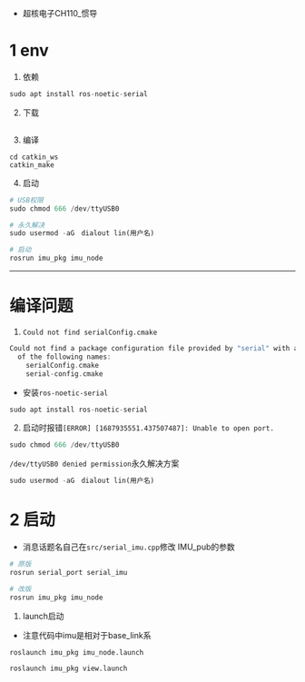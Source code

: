  + 超核电子CH110_惯导

# 1 env

1. 依赖
~~~python
sudo apt install ros-noetic-serial
~~~

2. 下载
~~~

~~~


3. 编译
~~~
cd catkin_ws
catkin_make
~~~

4. 启动
~~~python
# USB权限
sudo chmod 666 /dev/ttyUSB0

# 永久解决
sudo usermod -aG　dialout lin(用户名)

# 启动
rosrun imu_pkg imu_node
~~~

---

# 编译问题
1. `Could not find serialConfig.cmake`
~~~c
Could not find a package configuration file provided by "serial" with any
  of the following names:
    serialConfig.cmake
    serial-config.cmake
~~~

+ 安装`ros-noetic-serial`
~~~python
sudo apt install ros-noetic-serial
~~~

2. 启动时报错`[ERROR] [1687935551.437507487]: Unable to open port.`

~~~python
sudo chmod 666 /dev/ttyUSB0
~~~

`/dev/ttyUSB0 denied permission`永久解决方案
~~~python
sudo usermod -aG　dialout lin(用户名)
~~~

# 2 启动

+ 消息话题名自己在`src/serial_imu.cpp`修改 IMU_pub的参数

~~~python
# 原版
rosrun serial_port serial_imu

# 改版
rosrun imu_pkg imu_node
~~~

1. launch启动

+ 注意代码中imu是相对于base_link系

~~~
roslaunch imu_pkg imu_node.launch

roslaunch imu_pkg view.launch
~~~